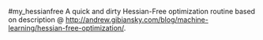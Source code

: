 #my_hessianfree
A quick and dirty Hessian-Free optimization routine based on description @ http://andrew.gibiansky.com/blog/machine-learning/hessian-free-optimization/.
